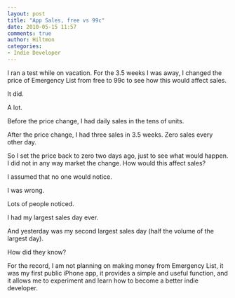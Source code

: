 ```yaml
---
layout: post
title: "App Sales, free vs 99c"
date: 2010-05-15 11:57
comments: true
author: Hiltmon
categories:
- Indie Developer
---
```


I ran a test while on vacation.  For the 3.5 weeks I was away, I changed the price of Emergency List from free to 99c to see how this would affect sales.

It did.

A lot.

Before the price change, I had daily sales in the tens of units.

After the price change, I had three sales in 3.5 weeks.  Zero sales every other day.

So I set the price back to zero two days ago, just to see what would happen.  I did not in any way market the change.  How would this affect sales?

I assumed that no one would notice.

I was wrong.

Lots of people noticed.

I had my largest sales day ever.

And yesterday was my second largest sales day (half the volume  of the largest day).

How did they know?

For the record, I am not planning on making money from Emergency List, it was my first public iPhone app, it provides a simple and useful function, and it allows me to experiment and learn how to become a better indie developer.
